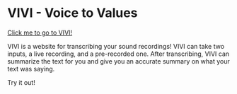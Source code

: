 # VIVI - Voice to Values

[Click me to go to VIVI!](http://vivi-starcore.live/att/)

VIVI is a website for transcribing your sound recordings! VIVI can take two inputs, a live recording, and a pre-recorded one.
After transcribing, VIVI can summarize the text for you and give you an accurate summary on what your text was saying.

Try it out!

